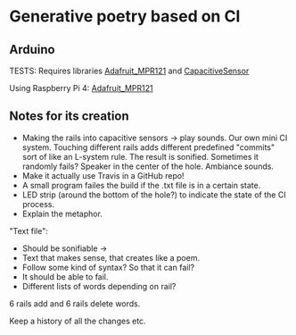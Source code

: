 # Generative poetry based on CI

## Arduino
TESTS: Requires libraries [Adafruit_MPR121](https://github.com/adafruit/Adafruit_MPR121) and [CapacitiveSensor](https://playground.arduino.cc/Main/CapacitiveSensor/)

Using Raspberry Pi 4: [Adafruit_MPR121](https://circuitpython.readthedocs.io/projects/mpr121/en/latest/index.html)

## Notes for its creation

- Making the rails into capacitive sensors -> play sounds. Our own mini CI system. Touching different rails adds different predefined "commits" sort of like an L-system rule. The result is sonified. Sometimes it randomly fails? Speaker in the center of the hole. Ambiance sounds.
- Make it actually use Travis in a GitHub repo!
- A small program failes the build if the .txt file is in a certain state.
- LED strip (around the bottom of the hole?) to indicate the state of the CI process.
- Explain the metaphor.

"Text file":
- Should be sonifiable ->
- Text that makes sense, that creates like a poem.
- Follow some kind of syntax? So that it can fail?
- It should be able to fail.
- Different lists of words depending on rail?

6 rails add and 6 rails delete words.

Keep a history of all the changes etc.